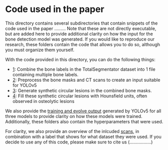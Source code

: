 # Code used in the paper

This directory contains several subdirectories that contain snippets of the code used in the paper ......... Note that these are not directly executable, but are added here to provide additional clarity on how the input for the bone detection model was generated. If you would like to reproduce our research, these folders contain the code that allows you to do so, although you must organize them yourself. 

With the code provided in this directory, you can do the following things:
- [1](https://github.com/MartijnPeterVanLeeuwen/BoneDetection/blob/main/code_paper/preprocess_TotalSegmentator_scans/Combine_label_files.py): Combine the bone labels in the TotalSegmentator dataset into 1 file containing multiple bone labels.  
- [2](https://github.com/MartijnPeterVanLeeuwen/BoneDetection/blob/main/code_paper/preprocessing_yolo_input/Main_preprocessing_file.py): Preprocess the bone masks and CT scans to create an input suitable for YOLOv5 
- [3](https://github.com/MartijnPeterVanLeeuwen/BoneDetection/blob/main/code_paper/preprocess_TotalSegmentator_scans/generate_synthetic_lesion/Create_synthetic_lesions.py): Generate synthetic circular lesions in the combined bone masks. 
- [4](https://github.com/MartijnPeterVanLeeuwen/BoneDetection/blob/main/code_paper/preprocess_TotalSegmentator_scans/generate_synthetic_lesion/Fill_synthetic_lesions.py): Fill these synthetic circular lesions with Hounsfield units, often observed in osteolytic lesions 

We also provide the [training and evolve output](https://github.com/MartijnPeterVanLeeuwen/BoneDetection/tree/main/code_paper/training_yolo/training_details) generated by YOLOv5 for all three models to provide clarity on how these models were trained. Additionally, these folders also contain the hyperparameters that were used.

For clarity, we also provide an overview of the inlcuded [scans](https://github.com/MartijnPeterVanLeeuwen/BoneDetection/blob/main/code_paper/Datasplit_TotalSegmentator.xlsx), in combination with a label that shows for what dataset they were used. 
If you decide to use any of this code, please make sure to cite us (.................)
